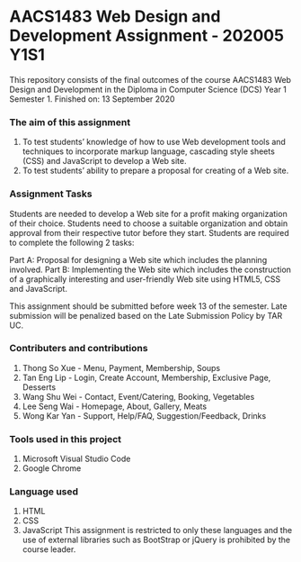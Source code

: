 # AACS1483 Web Design and Development Assignment - 202005 Y1S1
This repository consists of the final outcomes of the course AACS1483 Web Design and Development in the Diploma in Computer Science (DCS) Year 1 Semester 1. 
Finished on: 13 September 2020

### The aim of this assignment
1. To test students’ knowledge of how to use Web development tools and techniques to incorporate markup language, cascading style sheets (CSS) and JavaScript to develop a Web site.
2. To test students’ ability to prepare a proposal for creating of a Web site.

### Assignment Tasks
Students are needed to develop a Web site for a profit making organization of their choice. Students need to choose a suitable organization and obtain approval
from their respective tutor before they start. Students are required to complete the following 2 tasks:

Part A: Proposal for designing a Web site which includes the planning involved.
Part B: Implementing the Web site which includes the construction of a graphically interesting and user-friendly Web site using HTML5, CSS and JavaScript.

This assignment should be submitted before week 13 of the semester. Late submission will be penalized based on the Late Submission Policy by TAR UC. 


### Contributers and contributions
1. Thong So Xue - Menu, Payment, Membership, Soups
2. Tan Eng Lip - Login, Create Account, Membership, Exclusive Page, Desserts
3. Wang Shu Wei - Contact, Event/Catering, Booking, Vegetables
5. Lee Seng Wai - Homepage, About, Gallery, Meats
6. Wong Kar Yan - Support, Help/FAQ, Suggestion/Feedback, Drinks

### Tools used in this project
1. Microsoft Visual Studio Code
2. Google Chrome

### Language used
1. HTML
2. CSS
3. JavaScript
This assignment is restricted to only these languages and the use of external libraries such as BootStrap or jQuery is prohibited by the course leader. 
